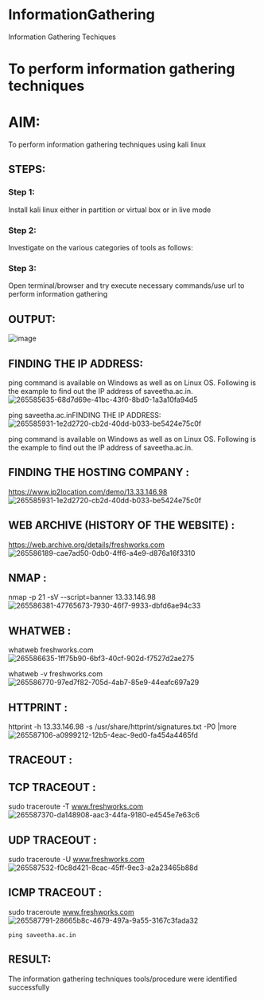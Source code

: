 # InformationGathering
Information Gathering Techiques

# To perform information gathering techniques

# AIM:

To perform information gathering techniques using kali linux 

## STEPS:

### Step 1:

Install kali linux either in partition or virtual box or in live mode

### Step 2:

Investigate on the various categories of tools as follows:

### Step 3:
Open terminal/browser and try execute necessary commands/use url to perform information gathering

## OUTPUT:
![image](https://github.com/Bakkiyalakshmi29/InformationGathering/assets/119406233/53ef2271-ad92-4b0d-8d17-b9e6639866ba)

## FINDING THE IP ADDRESS:
ping command is available on Windows as well as on Linux OS. Following is the example to find out the IP address of saveetha.ac.in.
![265585635-68d7d69e-41bc-43f0-8bd0-1a3a10fa94d5](https://github.com/Bakkiyalakshmi29/InformationGathering/assets/119406233/9a57fb48-e16f-4343-801c-b172205b480a)


ping saveetha.ac.inFINDING THE IP ADDRESS:![265585931-1e2d2720-cb2d-40dd-b033-be5424e75c0f](https://github.com/Bakkiyalakshmi29/InformationGathering/assets/119406233/d52a4133-7d7d-4db8-b232-ea0d118db76b)

ping command is available on Windows as well as on Linux OS. Following is the example to find out the IP address of saveetha.ac.in.
## FINDING THE HOSTING COMPANY :

https://www.ip2location.com/demo/13.33.146.98
![265585931-1e2d2720-cb2d-40dd-b033-be5424e75c0f](https://github.com/Bakkiyalakshmi29/InformationGathering/assets/119406233/80f2c9c2-c431-43b0-aea1-1026b3d5ffe5)

## WEB ARCHIVE (HISTORY OF THE WEBSITE) :

https://web.archive.org/details/freshworks.com
![265586189-cae7ad50-0db0-4ff6-a4e9-d876a16f3310](https://github.com/Bakkiyalakshmi29/InformationGathering/assets/119406233/38b59584-a52d-4b6b-ad3e-e22836dda527)

## NMAP :

nmap -p 21 -sV --script=banner 13.33.146.98
![265586381-47765673-7930-46f7-9933-dbfd6ae94c33](https://github.com/Bakkiyalakshmi29/InformationGathering/assets/119406233/ac8d551d-370a-4787-a2ba-da1fc332df62)

## WHATWEB :

whatweb freshworks.com
![265586635-1ff75b90-6bf3-40cf-902d-f7527d2ae275](https://github.com/Bakkiyalakshmi29/InformationGathering/assets/119406233/a9fa9e35-8965-410e-83ea-100b8a5134e5)

whatweb -v freshworks.com
![265586770-97ed7f82-705d-4ab7-85e9-44eafc697a29](https://github.com/Bakkiyalakshmi29/InformationGathering/assets/119406233/1385f1b4-1bd3-4ab8-a4d9-ee8682450420)

## HTTPRINT :

httprint -h 13.33.146.98 -s /usr/share/httprint/signatures.txt -P0 |more
![265587106-a0999212-12b5-4eac-9ed0-fa454a4465fd](https://github.com/Bakkiyalakshmi29/InformationGathering/assets/119406233/cc9a7202-4118-45e0-9d35-9e1b626e9905)

## TRACEOUT :
## TCP TRACEOUT :
sudo traceroute -T www.freshworks.com
 ![265587370-da148908-aac3-44fa-9180-e4545e7e63c6](https://github.com/Bakkiyalakshmi29/InformationGathering/assets/119406233/ae77c954-bcb1-4763-a65b-eb53d1a1a5a4)

 ## UDP TRACEOUT :
sudo traceroute -U www.freshworks.com
![265587532-f0c8d421-8cac-45ff-9ec3-a2a23465b88d](https://github.com/Bakkiyalakshmi29/InformationGathering/assets/119406233/162ec958-6d7b-43f4-9b9c-a4c030e0059c)

## ICMP TRACEOUT :
sudo traceroute www.freshworks.com
 ![265587791-28665b8c-4679-497a-9a55-3167c3fada32](https://github.com/Bakkiyalakshmi29/InformationGathering/assets/119406233/a6db44a2-ff9d-47c3-806c-ae5265085c81)















```
ping saveetha.ac.in
```
## RESULT:
The information gathering techniques tools/procedure were  identified successfully
